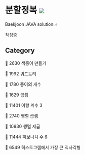 # 분할정복 <img src = "https://img.shields.io/badge/JAVA-007396?style=for-the-badge&logo=java&logoColor=white">
Baekjoon JAVA solution :notes:

작성중

## Category

:black_square_button: 2630 색종이 만들기

:black_square_button: 1992 쿼드트리

:black_square_button: 1780 종이의 개수

:black_square_button: 1629 곱셈

:black_square_button: 11401 이항 계수 3

:black_square_button: 2740 행렬 곱셈

:black_square_button: 10830 행렬 제곱

:black_square_button: 11444 피보나치 수 6

:black_square_button: 6549 히스토그램에서 가장 큰 직사각형